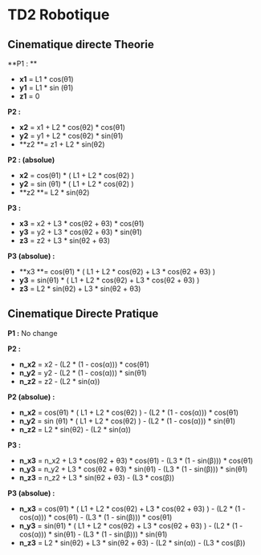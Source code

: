 # TD2 Robotique #

## Cinematique directe Theorie ##

**P1 : **
- **x1** = L1 \* cos(&theta;1)
- **y1** = L1 \* sin (&theta;1)
- **z1** = 0

**P2 :** 
- **x2** = x1 + L2 \* cos(&theta;2) \* cos(&theta;1)
- **y2** = y1 + L2 \* cos(&theta;2) \* sin(&theta;1)
- **z2 **= z1 + L2 \* sin(&theta;2)


**P2 : (absolue)** 
- **x2** = cos(&theta;1) \* ( L1 + L2 \* cos(&theta;2) )
- **y2** = sin (&theta;1) \* ( L1 + L2 \* cos(&theta;2) )
- **z2 **= L2 \* sin(&theta;2)

**P3 :** 
- **x3** = x2 + L3 \* cos(&theta;2 + &theta;3) \* cos(&theta;1)
- **y3** = y2 + L3 \* cos(&theta;2 + &theta;3) \* sin(&theta;1)
- **z3** = z2 + L3 \* sin(&theta;2 + &theta;3)

**P3 (absolue) :**
- **x3 **= cos(&theta;1) \* ( L1 + L2 \* cos(&theta;2) + L3 \* cos(&theta;2 + &theta;3) )
- **y3** = sin(&theta;1) \* ( L1 + L2 \* cos(&theta;2) + L3 \* cos(&theta;2 + &theta;3) )
- **z3** = L2 \* sin(&theta;2) + L3 \* sin(&theta;2 + &theta;3)

## Cinematique Directe Pratique ##

**P1 :** No change

**P2 :**  
- **n_x2** = x2 - (L2 \* (1 - cos(&alpha;))) \* cos(&theta;1)
- **n_y2** = y2 - (L2 \* (1 - cos(&alpha;))) \* sin(&theta;1)
- **n_z2** = z2 - (L2 \* sin(&alpha;))

**P2 (absolue) :**  
- **n_x2** = cos(&theta;1) \* ( L1 + L2 \* cos(&theta;2) ) - (L2 \* (1 - cos(&alpha;))) \* cos(&theta;1)
- **n_y2** = sin (&theta;1) \* ( L1 + L2 \* cos(&theta;2) ) - (L2 \* (1 - cos(&alpha;))) \* sin(&theta;1)
- **n_z2** = L2 \* sin(&theta;2) - (L2 \* sin(&alpha;))

**P3 :**  
- **n_x3** = n_x2 + L3 \* cos(&theta;2 + &theta;3) \* cos(&theta;1) - (L3 \* (1 - sin(&beta;))) \* cos(&theta;1)
- **n_y3** = n_y2 + L3 \* cos(&theta;2 + &theta;3) \* sin(&theta;1) - (L3 \* (1 - sin(&beta;))) \* sin(&theta;1)
- **n_z3** = n_z2 + L3 \* sin(&theta;2 + &theta;3) - (L3 \* cos(&beta;))


**P3 (absolue) :**
- **n_x3** = cos(&theta;1) \* ( L1 + L2 \* cos(&theta;2) + L3 \* cos(&theta;2 + &theta;3) ) - (L2 \* (1 - cos(&alpha;))) \* cos(&theta;1) - (L3 \* (1 - sin(&beta;))) \* cos(&theta;1)
- **n_y3** = sin(&theta;1) \* ( L1 + L2 \* cos(&theta;2) + L3 \* cos(&theta;2 + &theta;3) ) - (L2 \* (1 - cos(&alpha;))) \* sin(&theta;1) - (L3 \* (1 - sin(&beta;))) \* sin(&theta;1)
- **n_z3** = L2 \* sin(&theta;2) + L3 \* sin(&theta;2 + &theta;3) - (L2 \* sin(&alpha;))  - (L3 \* cos(&beta;))
